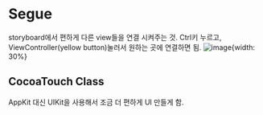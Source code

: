 # Segue
storyboard에서 편하게 다른 view들을 연결 시켜주는 것.
Ctrl키 누르고, ViewController(yellow button)눌러서 원하는 곳에 연결하면 됨.
![image](https://user-images.githubusercontent.com/84604563/130148062-bc661e36-26a4-45d4-b379-566877f4e87f.png){width: 30%}



## CocoaTouch Class
AppKit 대신 UIKit을 사용해서 조금 더 편하게 UI 만들게 함.



